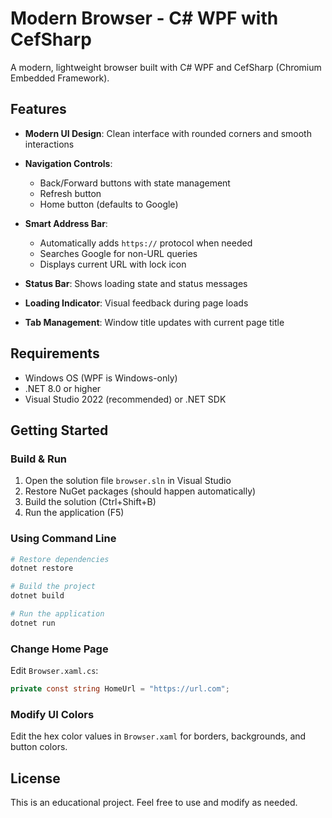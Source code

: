 # Modern Browser - C# WPF with CefSharp

A modern, lightweight browser built with C# WPF and CefSharp (Chromium Embedded Framework).

## Features

- **Modern UI Design**: Clean interface with rounded corners and smooth interactions

- **Navigation Controls**: 
  - Back/Forward buttons with state management
  - Refresh button
  - Home button (defaults to Google)
- **Smart Address Bar**: 
  - Automatically adds `https://` protocol when needed
  - Searches Google for non-URL queries
  - Displays current URL with lock icon
- **Status Bar**: Shows loading state and status messages
- **Loading Indicator**: Visual feedback during page loads
- **Tab Management**: Window title updates with current page title

## Requirements

- Windows OS (WPF is Windows-only)
- .NET 8.0 or higher
- Visual Studio 2022 (recommended) or .NET SDK

## Getting Started

### Build & Run

1. Open the solution file `browser.sln` in Visual Studio
2. Restore NuGet packages (should happen automatically)
3. Build the solution (Ctrl+Shift+B)
4. Run the application (F5)

### Using Command Line

```bash
# Restore dependencies
dotnet restore

# Build the project
dotnet build

# Run the application
dotnet run
```

### Change Home Page

Edit `Browser.xaml.cs`:
```csharp
private const string HomeUrl = "https://url.com";
```

### Modify UI Colors

Edit the hex color values in `Browser.xaml` for borders, backgrounds, and button colors.

## License

This is an educational project. Feel free to use and modify as needed.
